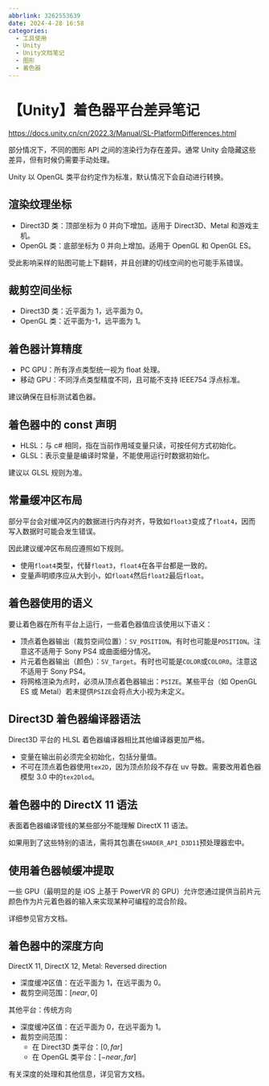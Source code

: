 ```yaml
---
abbrlink: 3262553639
date: 2024-4-28 16:58
categories:
  - 工具使用
  - Unity
  - Unity文档笔记
  - 图形
  - 着色器
---
```


# 【Unity】着色器平台差异笔记

https://docs.unity.cn/cn/2022.3/Manual/SL-PlatformDifferences.html

部分情况下，不同的图形 API 之间的渲染行为存在差异。通常 Unity 会隐藏这些差异，但有时候仍需要手动处理。

Unity 以 OpenGL 类平台约定作为标准，默认情况下会自动进行转换。

## 渲染纹理坐标

- Direct3D 类：顶部坐标为 0 并向下增加。适用于 Direct3D、Metal 和游戏主机。
- OpenGL 类：底部坐标为 0 并向上增加。适用于 OpenGL 和 OpenGL ES。

受此影响采样的贴图可能上下翻转，并且创建的切线空间的也可能手系错误。

## 裁剪空间坐标

- Direct3D 类：近平面为 1，远平面为 0。
- OpenGL 类：近平面为-1，远平面为 1。

## 着色器计算精度

- PC GPU：所有浮点类型统一视为 float 处理。
- 移动 GPU：不同浮点类型精度不同，且可能不支持 IEEE754 浮点标准。

建议确保在目标测试着色器。

## 着色器中的 const 声明

- HLSL：与 c# 相同，指在当前作用域变量只读，可按任何方式初始化。
- GLSL：表示变量是编译时常量，不能使用运行时数据初始化。

建议以 GLSL 规则为准。

## 常量缓冲区布局

部分平台会对缓冲区内的数据进行内存对齐，导致如`float3`变成了`float4`，因而写入数据时可能会发生错误。

因此建议缓冲区布局应遵照如下规则。

- 使用`float4`类型，代替`float3`，`float4`在各平台都是一致的。
- 变量声明顺序应从大到小，如`float4`然后`float2`最后`float`。

## 着色器使用的语义

要让着色器在所有平台上运行，一些着色器值应该使用以下语义：

- 顶点着色器输出（裁剪空间位置）：`SV_POSITION`。有时也可能是`POSITION`。注意这不适用于 Sony PS4 或曲面细分情况。
- 片元着色器输出（颜色）：`SV_Target`。有时也可能是`COLOR`或`COLOR0`。注意这不适用于 Sony PS4。
- 将网格渲染为点时，必须从顶点着色器输出：`PSIZE`。某些平台（如 OpenGL ES 或 Metal）若未提供`PSIZE`会将点大小视为未定义。

## Direct3D 着色器编译器语法

Direct3D 平台的 HLSL 着色器编译器相比其他编译器更加严格。

- 变量在输出前必须完全初始化，包括分量值。
- 不可在顶点着色器使用`tex2D`，因为顶点阶段不存在 uv 导数。需要改用着色器模型 3.0 中的`tex2Dlod`。

## 着色器中的 DirectX 11 语法

表面着色器编译管线的某些部分不能理解 DirectX 11 语法。

如果用到了这些特别的语法，需将其包裹在`SHADER_API_D3D11`预处理器宏中。

## 使用着色器帧缓冲提取

一些 GPU（最明显的是 iOS 上基于 PowerVR 的 GPU）允许您通过提供当前片元颜色作为片元着色器的输入来实现某种可编程的混合阶段。

详细参见官方文档。

## 着色器中的深度方向

DirectX 11, DirectX 12, Metal: Reversed direction

- 深度缓冲区值：在近平面为 1，在远平面为 0。
- 裁剪空间范围：$[near,0]$

其他平台：传统方向

- 深度缓冲区值：在近平面为 0，在远平面为 1。
- 裁剪空间范围：
  - 在 Direct3D 类平台：$[0,far]$
  - 在 OpenGL 类平台：$[-near,far]$

有关深度的处理和其他信息，详见官方文档。
